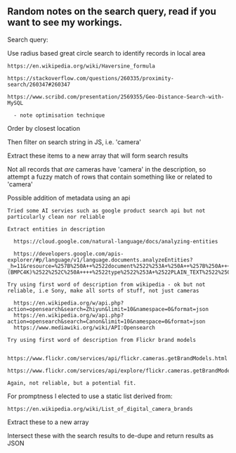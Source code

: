 ## Random notes on the search query, read if you want to see my workings.

Search query:

  Use radius based great circle search to identify records in local area

    https://en.wikipedia.org/wiki/Haversine_formula

    https://stackoverflow.com/questions/260335/proximity-search/260347#260347

    https://www.scribd.com/presentation/2569355/Geo-Distance-Search-with-MySQL

      - note optimisation technique

  Order by closest location

Then filter on search string in JS, i.e. 'camera'

  Extract these items to a new array that will form search results

Not all records that _are_ cameras have 'camera' in the description, so attempt a fuzzy match of rows that contain something like or related to 'camera'

  Possible addition of metadata using an api

    Tried some AI servies such as google product search api but not particularly clean nor reliable

    Extract entities in description

      https://cloud.google.com/natural-language/docs/analyzing-entities

      https://developers.google.com/apis-explorer/#p/language/v1/language.documents.analyzeEntities?_h=11&resource=%257B%250A++%2522document%2522%253A+%250A++%257B%250A++++%2522content%2522%253A+%2522Blackmagic+Production+Camera+4K+(BMPC4K)%2522%252C%250A++++%2522type%2522%253A+%2522PLAIN_TEXT%2522%250A++%257D%250A%257D&

    Try using first word of description from wikipedia - ok but not reliable, i.e Sony, make all sorts of stuff, not just cameras

      https://en.wikipedia.org/w/api.php?action=opensearch&search=Zhiyun&limit=10&namespace=0&format=json
      https://en.wikipedia.org/w/api.php?action=opensearch&search=Canon&limit=10&namespace=0&format=json
      https://www.mediawiki.org/wiki/API:Opensearch

    Try using first word of description from Flickr brand models

      https://www.flickr.com/services/api/flickr.cameras.getBrandModels.html
      https://www.flickr.com/services/api/explore/flickr.cameras.getBrandModels

    Again, not reliable, but a potential fit.

  For promptness I elected to use a static list derived from:

    https://en.wikipedia.org/wiki/List_of_digital_camera_brands

  Extract these to a new array

Intersect these with the search results to de-dupe and return results as JSON